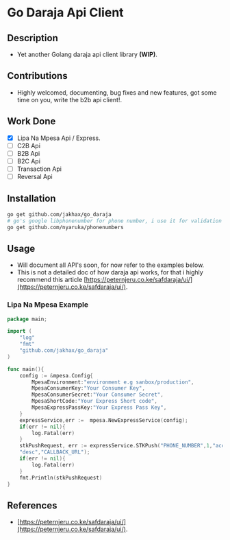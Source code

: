 # Go Daraja Api Client
## Description
- Yet another Golang daraja api client library **(WIP)**.

## Contributions
- Highly welcomed, documenting, bug fixes and new features, got some time on you, write the b2b api client!.

## Work Done
- [x] Lipa Na Mpesa Api / Express.
- [ ] C2B Api
- [ ] B2B Api
- [ ] B2C Api
- [ ] Transaction Api
- [ ] Reversal Api

## Installation
```bash
go get github.com/jakhax/go_daraja
# go's google libphonenumber for phone number, i use it for validation
go get github.com/nyaruka/phonenumbers
```

## Usage
- Will document all API's soon, for now refer to the examples below.
- This is not a detailed doc of how daraja api works, for that i highly recommend this article [https://peternjeru.co.ke/safdaraja/ui/](https://peternjeru.co.ke/safdaraja/ui/).

### Lipa Na Mpesa Example
```go
package main;

import (
	"log"
	"fmt"
	"github.com/jakhax/go_daraja"
)

func main(){
	config := &mpesa.Config{
		MpesaEnvironment:"environment e.g sanbox/production",
		MpesaConsumerKey:"Your Consumer Key",
		MpesaConsumerSecret:"Your Consumer Secret",
		MpesaShortCode:"Your Express Short code",
		MpesaExpressPassKey:"Your Express Pass Key",
	}
	expressService,err :=  mpesa.NewExpressService(config);
	if(err != nil){
		log.Fatal(err)
	}
	stkPushRequest, err := expressService.STKPush("PHONE_NUMBER",1,"account",
	"desc","CALLBACK_URL");
	if(err != nil){
		log.Fatal(err)
	}
	fmt.Println(stkPushRequest)
}
```


## References
- [https://peternjeru.co.ke/safdaraja/ui/](https://peternjeru.co.ke/safdaraja/ui/).
